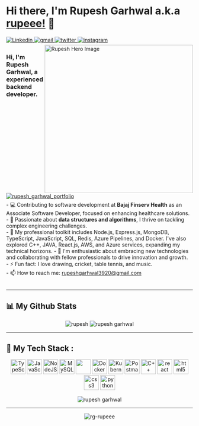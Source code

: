 # Hi there, I'm Rupesh Garhwal a.k.a [rupeee!](https://rupesh.vercel.app) 👋

<a href="https://www.linkedin.com/in/rupesh03" target="_blank">
<img src=https://img.shields.io/badge/linkedin-%231E77B5.svg?&style=for-the-badge&logo=linkedin&logoColor=white alt=Linkedin style="margin-bottom: 5px;" />
</a>
<a href="mailto:rupeshgarhwal3920@gmail.com?hl=en" target="_blank">
<img src=https://img.shields.io/badge/gmail-%23DC493C.svg?&style=for-the-badge&logo=gmail&logoColor=white alt=gmail style="margin-bottom: 5px;" />
</a>
<a href="https://twitter.com/GarhwalRupesh" target="_blank">
<img src=https://img.shields.io/badge/twitter-%23151111.svg?&style=for-the-badge&logo=x&logoColor=white alt=twitter style="margin-bottom: 5px;" />
</a> 
<a href="https://www.instagram.com/rupeee_itsme" target="_blank">
<img src=https://img.shields.io/badge/instagram-%23D62976.svg?&style=for-the-badge&logo=instagram&logoColor=white alt=instagram style="margin-bottom: 5px;" />
</a> 

<img alt="Rupesh Hero Image" align="right" src="https://res.cloudinary.com/dhrefvlrn/image/upload/v1697345106/MISC/qu4hacfucymx1hr4ndmo.webp" width="400px"/>

<h3>Hi, I'm Rupesh Garhwal, a <strong>experienced backend developer</strong>.</h3>
<a href="https://rupesh.vercel.app" target="_blank">
<img src=https://img.shields.io/badge/portfolio-rg--rupeee-blue alt=rupesh_garhwal_portfolio style="margin-bottom: 5px;" />
</a>
<br />
- 💻 Contributing to software development at <strong>Bajaj Finserv Health</strong> as an Associate Software Developer, focused on enhancing healthcare solutions.<br/>
- 🔭 Passionate about <strong>data structures and algorithms</strong>, I thrive on tackling complex engineering challenges. <br/>
- 🌱 My professional toolkit includes Node.js, Express.js, MongoDB, TypeScript, JavaScript, SQL, Redis, Azure Pipelines, and Docker. I've also explored C++, JAVA, React.js, AWS, and Azure services, expanding my technical horizons. 
- 🤝 I'm enthusiastic about embracing new technologies and collaborating with fellow professionals to drive innovation and growth. <br/>
- ⚡ Fun fact: I love drawing, cricket, table tennis, and music.<br/>
- 📫 How to reach me: <a href="mailto:rupeshgarhwal3920@gmail.com"> rupeshgarhwal3920@gmail.com </a> <br/>
<br />

---

## 📊 My Github Stats
<p align="center">
 <img align="center" src="https://github-readme-streak-stats.herokuapp.com/?user=rg-rupeee&" alt="rupesh" />
 <img align="center" src="https://github-readme-stats.vercel.app/api?username=rg-rupeee&&show_icons=true&count_private=true" alt="rupesh garhwal" />
</p>

---

## 🚀 My Tech Stack :
<p align="center">
 <img src="https://img.icons8.com/color/48/000000/typescript.png" alt="TypeScript" width="40" height="40"/>
 <img src="https://img.icons8.com/color/48/000000/javascript.png" alt="JavaScript" width="40" height="40"/>
 <img src="https://img.icons8.com/color/48/000000/nodejs.png" width="40" height="40" alt="NodeJS" />
 <img src="https://img.icons8.com/ios/50/000000/mysql-logo.png" alt="MySQL" width="40" height="40"/> 
 <img src="https://img.icons8.com/color/48/000000/mongodb.png" width="40" height="40" />
 <img src="https://img.icons8.com/color/48/000000/docker.png" alt="Docker" width="40" height="40"/>
 <img src="https://img.icons8.com/color/48/000000/kubernetes.png" alt="Kubernetes" width="40" height="40"/>
 <img src="https://img.icons8.com/external-tal-revivo-color-tal-revivo/24/000000/external-postman-is-the-only-complete-api-development-environment-logo-color-tal-revivo.png" alt="Postman" width="40" height="40"/>
 <img src="https://img.icons8.com/color/48/000000/c-plus-plus-logo.png"  alt="C++" width="40" height="40"/>
 <img src="https://img.icons8.com/color/40/000000/python.png" alt="react" width="40" height="40"/>
 <img src="https://img.icons8.com/color/48/000000/html-5.png" alt="html5" width="40" height="40"/>
 <img src="https://img.icons8.com/color/48/000000/css3.png" alt="css3" width="40" height="40"/> 
 <img src="https://img.icons8.com/ultraviolet/40/000000/react.png" alt="python" width="40" height="40"/> 
</p>
<p align="center"><img align="center" src="https://github-readme-stats.vercel.app/api/top-langs?username=rg-rupeee&show_icons=true&locale=en&layout=compact" alt="rupesh garhwal" /></p>

---
  
<p align="center"> <img src="https://komarev.com/ghpvc/?username=rg-rupeee&label=Profile%20views&color=0e75b6&style=flat" alt="rg-rupeee" /> </p>
